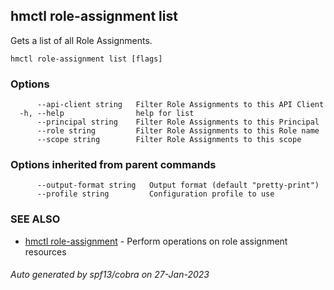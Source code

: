 ## hmctl role-assignment list

Gets a list of all Role Assignments.

```
hmctl role-assignment list [flags]
```

### Options

```
      --api-client string   Filter Role Assignments to this API Client
  -h, --help                help for list
      --principal string    Filter Role Assignments to this Principal
      --role string         Filter Role Assignments to this Role name
      --scope string        Filter Role Assignments to this scope
```

### Options inherited from parent commands

```
      --output-format string   Output format (default "pretty-print")
      --profile string         Configuration profile to use
```

### SEE ALSO

* [hmctl role-assignment](hmctl_role-assignment.md)	 - Perform operations on role assignment resources

###### Auto generated by spf13/cobra on 27-Jan-2023
